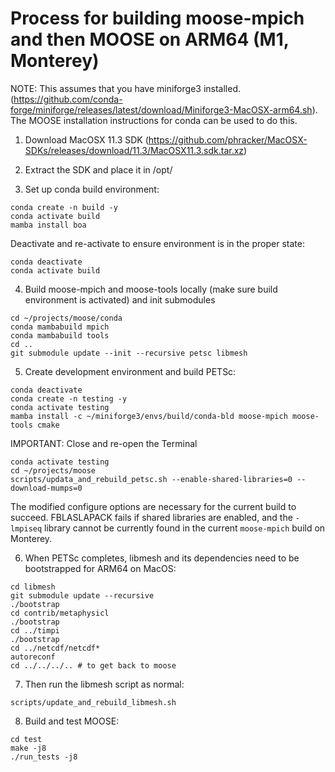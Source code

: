 # Process for building moose-mpich and then MOOSE on ARM64 (M1, Monterey)

NOTE: This assumes that you have miniforge3 installed. (https://github.com/conda-forge/miniforge/releases/latest/download/Miniforge3-MacOSX-arm64.sh). The MOOSE installation instructions for conda can be used to do this.

1. Download MacOSX 11.3 SDK (https://github.com/phracker/MacOSX-SDKs/releases/download/11.3/MacOSX11.3.sdk.tar.xz)

2. Extract the SDK and place it in /opt/

3. Set up conda build environment:

```
conda create -n build -y
conda activate build
mamba install boa
```

Deactivate and re-activate to ensure environment is in the proper state:

```
conda deactivate
conda activate build
```

4. Build moose-mpich and moose-tools locally (make sure build environment is activated) and init submodules

```
cd ~/projects/moose/conda
conda mambabuild mpich
conda mambabuild tools
cd ..
git submodule update --init --recursive petsc libmesh
```

5. Create development environment and build PETSc:

```
conda deactivate
conda create -n testing -y
conda activate testing
mamba install -c ~/miniforge3/envs/build/conda-bld moose-mpich moose-tools cmake
```

IMPORTANT: Close and re-open the Terminal


```
conda activate testing
cd ~/projects/moose
scripts/updata_and_rebuild_petsc.sh --enable-shared-libraries=0 --download-mumps=0
```

The modified configure options are necessary for the current build to succeed.
FBLASLAPACK fails if shared libraries are enabled, and the `-lmpiseq` library cannot
be currently found in the current `moose-mpich` build on Monterey.

6. When PETSc completes, libmesh and its dependencies need to be bootstrapped for ARM64 on MacOS:

```
cd libmesh
git submodule update --recursive
./bootstrap
cd contrib/metaphysicl
./bootstrap
cd ../timpi
./bootstrap
cd ../netcdf/netcdf*
autoreconf
cd ../../../.. # to get back to moose
```

7. Then run the libmesh script as normal:

```
scripts/update_and_rebuild_libmesh.sh
```

8. Build and test MOOSE:

```
cd test
make -j8
./run_tests -j8
```
